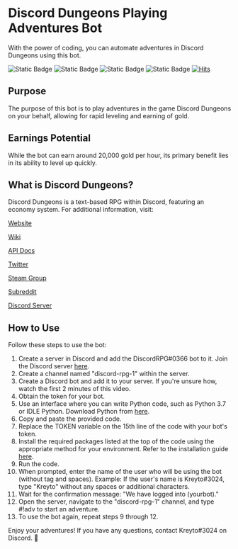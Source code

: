 # Discord Dungeons Playing Adventures Bot
With the power of coding, you can automate adventures in Discord Dungeons using this bot.

![Static Badge](https://img.shields.io/badge/python-Discord-blue?logo=python)
![Static Badge](https://img.shields.io/badge/IDE-Jupyter-blue)
![Static Badge](https://img.shields.io/badge/requirements-pynut/time/discord-red)
![Static Badge](https://img.shields.io/badge/Version-2.0-green)
[![Hits](https://hits.seeyoufarm.com/api/count/incr/badge.svg?url=https%3A%2F%2Fgithub.com%2Fgjbae1212%2Fhit-counter&count_bg=%2379C83D&title_bg=%23555555&icon=macys.svg&icon_color=%23E7E7E7&title=hits&edge_flat=false)](https://hits.seeyoufarm.com)


## Purpose
The purpose of this bot is to play adventures in the game Discord Dungeons on your behalf, allowing for rapid leveling and earning of gold.

## Earnings Potential
While the bot can earn around 20,000 gold per hour, its primary benefit lies in its ability to level up quickly.

## What is Discord Dungeons?
Discord Dungeons is a text-based RPG within Discord, featuring an economy system. For additional information, visit:

[Website](https://discorddungeons.me/)

[Wiki](https://wiki.discorddungeons.me/)

[API Docs](http://api.discorddungeons.me/dash/docs/)

[Twitter](https://twitter.com/DiscordDungeons)

[Steam Group](https://steamcommunity.com/groups/DiscordDungeons)

[Subreddit](https://www.reddit.com/r/DiscordDungeons/)

[Discord Server](https://drpg.xyz/Discord)

## How to Use
Follow these steps to use the bot:

1. Create a server in Discord and add the DiscordRPG#0366 bot to it. Join the Discord server [here](https://www.youtube.com/watch?v=Gqurhm2QxA0).
2. Create a channel named "discord-rpg-1" within the server.
3. Create a Discord bot and add it to your server. If you're unsure how, watch the first 2 minutes of this video.
4. Obtain the token for your bot.
5. Use an interface where you can write Python code, such as Python 3.7 or IDLE Python. Download Python from [here](https://www.python.org/downloads/).
6. Copy and paste the provided code.
7. Replace the TOKEN variable on the 15th line of the code with your bot's token.
8. Install the required packages listed at the top of the code using the appropriate method for your environment. Refer to the installation guide [here](https://docs.netapp.com/oci-73/index.jsp?topic=%2Fcom.netapp.doc.oci-ht-all%2FGUID-B91E7C76-5651-4216-A4FD-000A7BBAA98E.html).
9. Run the code.
10. When prompted, enter the name of the user who will be using the bot (without tag and spaces).
    Example: If the user's name is Kreyto#3024, type "Kreyto" without any spaces or additional characters.
11. Wait for the confirmation message: "We have logged into (yourbot)."
12. Open the server, navigate to the "discord-rpg-1" channel, and type #!adv to start an adventure.
13. To use the bot again, repeat steps 9 through 12.

Enjoy your adventures! If you have any questions, contact Kreyto#3024 on Discord. 👻
